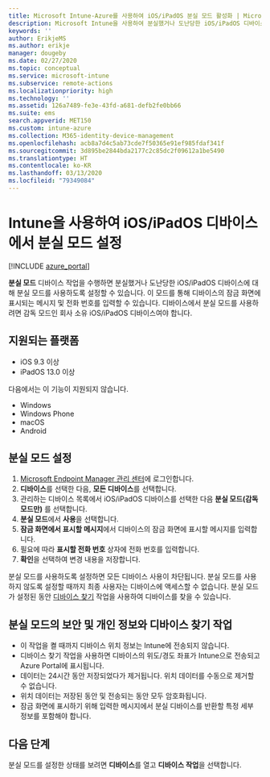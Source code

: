 ```yaml
---
title: Microsoft Intune-Azure를 사용하여 iOS/iPadOS 분실 모드 활성화 | Microsoft Docs
description: Microsoft Intune을 사용하여 분실했거나 도난당한 iOS/iPadOS 디바이스의 잠금 화면에서 표시하는 메시지를 사용자 지정하기 위해 분실 모드를 켜거나 시작합니다. 그리고 분실 모드 작업을 사용하는 경우 보안 및 개인 정보 취급 방침에 대한 세부 정보를 가져옵니다.
keywords: ''
author: ErikjeMS
ms.author: erikje
manager: dougeby
ms.date: 02/27/2020
ms.topic: conceptual
ms.service: microsoft-intune
ms.subservice: remote-actions
ms.localizationpriority: high
ms.technology: ''
ms.assetid: 126a7489-fe3e-43fd-a681-defb2fe0bb66
ms.suite: ems
search.appverid: MET150
ms.custom: intune-azure
ms.collection: M365-identity-device-management
ms.openlocfilehash: acb8a7d4c5ab73cde7f50365e91ef985fdaf341f
ms.sourcegitcommit: 3d895be2844bda2177c2c85dc2f09612a1be5490
ms.translationtype: HT
ms.contentlocale: ko-KR
ms.lasthandoff: 03/13/2020
ms.locfileid: "79349084"
---
```

# <a name="enable-lost-mode-on-iosipados-devices-with-intune"></a>Intune을 사용하여 iOS/iPadOS 디바이스에서 분실 모드 설정

[!INCLUDE [azure_portal](../includes/azure_portal.md)]

**분실 모드** 디바이스 작업을 수행하면 분실했거나 도난당한 iOS/iPadOS 디바이스에 대해 분실 모드를 사용하도록 설정할 수 있습니다. 이 모드를 통해 디바이스의 잠금 화면에 표시되는 메시지 및 전화 번호를 입력할 수 있습니다. 디바이스에서 분실 모드를 사용하려면 감독 모드인 회사 소유 iOS/iPadOS 디바이스여야 합니다.

## <a name="supported-platforms"></a>지원되는 플랫폼

- iOS 9.3 이상
- iPadOS 13.0 이상

다음에서는 이 기능이 지원되지 않습니다. 
- Windows
- Windows Phone
- macOS
- Android

## <a name="enable-lost-mode"></a>분실 모드 설정

1. [Microsoft Endpoint Manager 관리 센터](https://go.microsoft.com/fwlink/?linkid=2109431)에 로그인합니다.
3. **디바이스**를 선택한 다음, **모든 디바이스**를 선택합니다.
4. 관리하는 디바이스 목록에서 iOS/iPadOS 디바이스를 선택한 다음 **분실 모드(감독 모드만)** 를 선택합니다.
5. **분실 모드**에서 **사용**을 선택합니다.
6. **잠금 화면에서 표시할 메시지**에서 디바이스의 잠금 화면에 표시할 메시지를 입력합니다.
7. 필요에 따라 **표시할 전화 번호** 상자에 전화 번호를 입력합니다.
6. **확인**을 선택하여 변경 내용을 저장합니다.

분실 모드를 사용하도록 설정하면 모든 디바이스 사용이 차단됩니다. 분실 모드를 사용하지 않도록 설정할 때까지 최종 사용자는 디바이스에 액세스할 수 없습니다. 분실 모드가 설정된 동안 [디바이스 찾기](device-locate.md) 작업을 사용하여 디바이스를 찾을 수 있습니다.

## <a name="security-and-privacy-information-for-the-lost-mode-and-locate-device-actions"></a>분실 모드의 보안 및 개인 정보와 디바이스 찾기 작업
- 이 작업을 켤 때까지 디바이스 위치 정보는 Intune에 전송되지 않습니다.
- 디바이스 찾기 작업을 사용하면 디바이스의 위도/경도 좌표가 Intune으로 전송되고 Azure Portal에 표시됩니다.
- 데이터는 24시간 동안 저장되었다가 제거됩니다. 위치 데이터를 수동으로 제거할 수 없습니다.
- 위치 데이터는 저장된 동안 및 전송되는 동안 모두 암호화됩니다.
- 잠금 화면에 표시하기 위해 입력한 메시지에서 분실 디바이스를 반환할 특정 세부 정보를 포함해야 합니다.

## <a name="next-steps"></a>다음 단계

분실 모드를 설정한 상태를 보려면 **디바이스**를 열고 **디바이스 작업**을 선택합니다.

